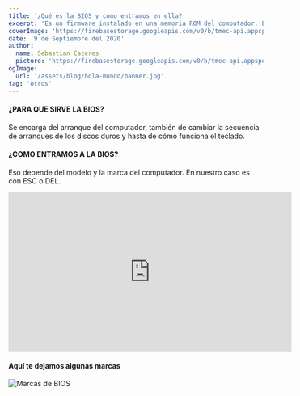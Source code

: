 ```yaml
---
title: '¿Qué es la BIOS y como entramos en ella?'
excerpt: 'Es un firmware instalado en una memoria ROM del computador. Es un sistema básico de entrada y salida que llevan todos los computadores, empieza a funcionar cuando encendemos el computador.'
coverImage: 'https://firebasestorage.googleapis.com/v0/b/tmec-api.appspot.com/o/images%2Fentrar-a-la-bios%2FBIOS%20.jpg?alt=media&token=88e384db-79a6-474f-9ec2-2919112a3115'
date: '9 de Septiembre del 2020'
author:
  name: Sebastian Caceres
  picture: 'https://firebasestorage.googleapis.com/v0/b/tmec-api.appspot.com/o/jmGlZffY_400x400.jpg?alt=media&token=64e638e3-57c1-4d7d-83e0-7ee87a1726fa'
ogImage:
  url: '/assets/blog/hola-mundo/banner.jpg'
tag: 'otros'
---
```



#### ¿PARA QUE SIRVE LA BIOS?
Se encarga del arranque del computador, también de cambiar la secuencia de arranques de los discos duros y hasta de cómo funciona el teclado.

#### ¿COMO ENTRAMOS A LA BIOS?
Eso depende del modelo y la marca del computador. En nuestro caso es con ESC o DEL. 

<iframe width="560" height="315" src="https://www.youtube.com/embed/6QYAopeDUYE" frameborder="0" allow="accelerometer; autoplay; encrypted-media; gyroscope; picture-in-picture" allowfullscreen></iframe>

#### Aquí te dejamos algunas marcas
<img src="https://firebasestorage.googleapis.com/v0/b/tmec-api.appspot.com/o/images%2Fentrar-a-la-bios%2Fbios-marcas.jpg?alt=media&token=ae0df040-7d5e-4d9a-960d-660e4f7f352d" alt="Marcas de BIOS" title="Marcas de BIOS" />